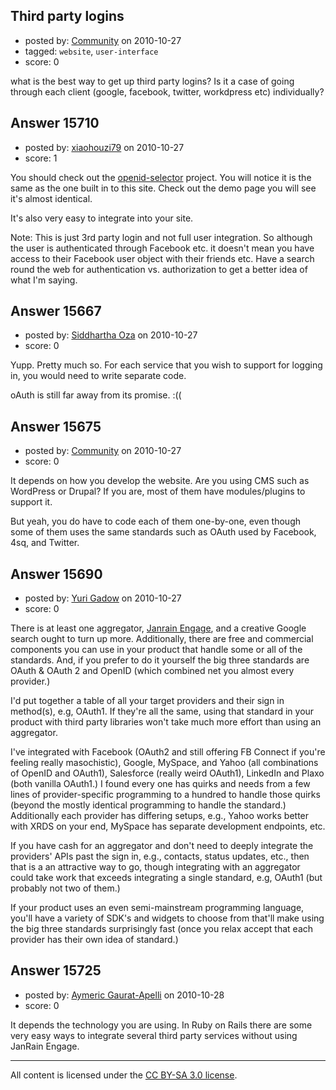 ## Third party logins

- posted by: [Community](https://stackexchange.com/users/-1/-1-community) on 2010-10-27
- tagged: `website`, `user-interface`
- score: 0

what is the best way to get up third party logins? Is it a case of going through each client (google, facebook, twitter, workdpress etc) individually? 


## Answer 15710

- posted by: [xiaohouzi79](https://stackexchange.com/users/-1/4868-xiaohouzi79) on 2010-10-27
- score: 1

<p>You should check out the <a href="http://code.google.com/p/openid-selector/" rel="nofollow">openid-selector</a> project. You will notice it is the same as the one built in to this site. Check out the demo page you will see it's almost identical.</p>

<p>It's also very easy to integrate into your site.</p>

<p>Note: This is just 3rd party login and not full user integration. So although the user is authenticated through Facebook etc. it doesn't mean you have access to their Facebook user object with their friends etc. Have a search round the web for authentication vs. authorization to get a better idea of what I'm saying.</p>



## Answer 15667

- posted by: [Siddhartha Oza](https://stackexchange.com/users/-1/4370-siddhartha-oza) on 2010-10-27
- score: 0

Yupp. Pretty much so. For each service that you wish to support for logging in, you would need to write separate code.

oAuth is still far away from its promise. :((


## Answer 15675

- posted by: [Community](https://stackexchange.com/users/-1/-1-community) on 2010-10-27
- score: 0

It depends on how you develop the website. Are you using CMS such as WordPress or Drupal?
If you are, most of them have modules/plugins to support it.

But yeah, you do have to code each of them one-by-one, even though some of them uses the same standards such as OAuth used by Facebook, 4sq, and Twitter.


## Answer 15690

- posted by: [Yuri Gadow](https://stackexchange.com/users/-1/5083-yuri-gadow) on 2010-10-27
- score: 0

<p>There is at least one aggregator, <a href="http://www.janrain.com/products/engage" rel="nofollow">Janrain Engage</a>, and a creative Google search ought to turn up more. Additionally, there are free and commercial components you can use in your product that handle some or all of the standards. And, if you prefer to do it yourself the big three standards are OAuth &amp; OAuth 2 and OpenID (which combined net you almost every provider.)</p>

<p>I'd put together a table of all your target providers and their sign in method(s), e.g, OAuth1. If they're all the same, using that standard in your product with third party libraries won't take much more effort than using an aggregator.</p>

<p>I've integrated with Facebook (OAuth2 and still offering FB Connect if you're feeling really masochistic), Google, MySpace, and Yahoo (all combinations of OpenID and OAuth1), Salesforce (really weird OAuth1), LinkedIn and Plaxo (both vanilla OAuth1.) I found every one has quirks and needs from a few lines of provider-specific programming to a hundred to handle those quirks (beyond the mostly identical programming to handle the standard.) Additionally each provider has differing setups, e.g., Yahoo works better with XRDS on your end, MySpace has separate development endpoints, etc.</p>

<p>If you have cash for an aggregator and don't need to deeply integrate the providers' APIs past the sign in, e.g., contacts, status updates, etc., then that is a an attractive way to go, though integrating with an aggregator could take work that exceeds integrating a single standard, e.g, OAuth1 (but probably not two of them.)</p>

<p>If your product uses an even semi-mainstream programming language, you'll have a variety of SDK's and widgets to choose from that'll make using the big three standards surprisingly fast (once you relax accept that each provider has their own idea of standard.)</p>



## Answer 15725

- posted by: [Aymeric Gaurat-Apelli](https://stackexchange.com/users/-1/4785-aymeric-gaurat-apelli) on 2010-10-28
- score: 0

It depends the technology you are using. In Ruby on Rails there are some very easy ways to integrate several third party services without using JanRain Engage.



---

All content is licensed under the [CC BY-SA 3.0 license](https://creativecommons.org/licenses/by-sa/3.0/).
